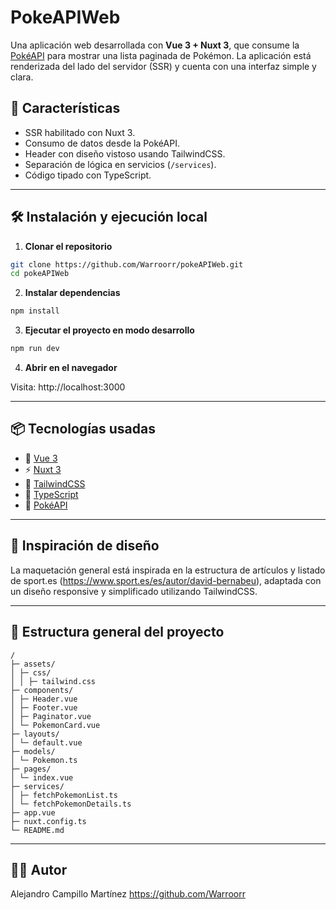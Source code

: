 # PokeAPIWeb

Una aplicación web desarrollada con **Vue 3 + Nuxt 3**, que consume la [PokéAPI](https://pokeapi.co/) para mostrar una lista paginada de Pokémon. La aplicación está renderizada del lado del servidor (SSR) y cuenta con una interfaz simple y clara.


## 🚀 Características

- SSR habilitado con Nuxt 3.
- Consumo de datos desde la PokéAPI.
- Header con diseño vistoso usando TailwindCSS.
- Separación de lógica en servicios (`/services`).
- Código tipado con TypeScript.

---

## 🛠️ Instalación y ejecución local

1. **Clonar el repositorio**

```bash
git clone https://github.com/Warroorr/pokeAPIWeb.git
cd pokeAPIWeb
```

2. **Instalar dependencias**

```bash
npm install 
```

3. **Ejecutar el proyecto en modo desarrollo**

```bash
npm run dev 
```

4. **Abrir en el navegador**

Visita: http://localhost:3000

---

## 📦 Tecnologías usadas

- 🚀 [Vue 3](https://vuejs.org/)
- ⚡ [Nuxt 3](https://nuxt.com/)
- 🎨 [TailwindCSS](https://tailwindcss.com/)
- 📝 [TypeScript](https://www.typescriptlang.org/)
- 🐉 [PokéAPI](https://pokeapi.co/)

---

## 🧾 Inspiración de diseño

La maquetación general está inspirada en la estructura de artículos y listado de sport.es (https://www.sport.es/es/autor/david-bernabeu), adaptada con un diseño responsive y simplificado utilizando TailwindCSS.

---

## 📁 Estructura general del proyecto

```
/
├─ assets/
│ ├─ css/
│ │ ├─ tailwind.css
├─ components/
│ ├─ Header.vue
│ ├─ Footer.vue
│ ├─ Paginator.vue
│ └─ PokemonCard.vue
├─ layouts/
│ └─ default.vue
├─ models/
│ └─ Pokemon.ts
├─ pages/
│ └─ index.vue
├─ services/
│ ├─ fetchPokemonList.ts
│ └─ fetchPokemonDetails.ts
├─ app.vue
├─ nuxt.config.ts
└─ README.md
```
---

## 🧑‍💻 Autor

Alejandro Campillo Martínez
https://github.com/Warroorr